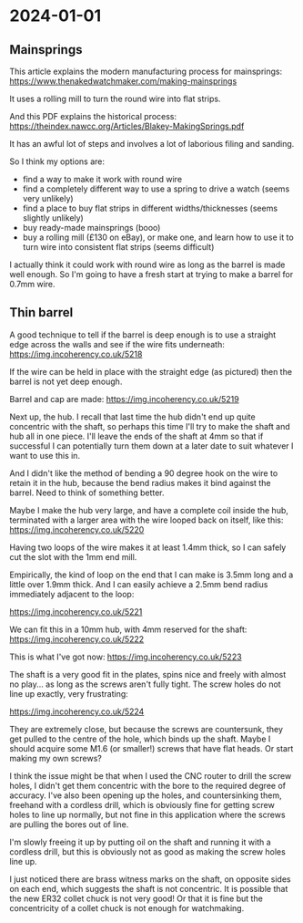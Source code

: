 # 2024-01-01

## Mainsprings

This article explains the modern manufacturing process for mainsprings: https://www.thenakedwatchmaker.com/making-mainsprings

It uses a rolling mill to turn the round wire into flat strips.

And this PDF explains the historical process: https://theindex.nawcc.org/Articles/Blakey-MakingSprings.pdf

It has an awful lot of steps and involves a lot of laborious filing and sanding.

So I think my options are:

 * find a way to make it work with round wire
 * find a completely different way to use a spring to drive a watch (seems very unlikely)
 * find a place to buy flat strips in different widths/thicknesses (seems slightly unlikely)
 * buy ready-made mainsprings (booo)
 * buy a rolling mill (£130 on eBay), or make one, and learn how to use it to turn wire into consistent flat strips (seems difficult)

I actually think it could work with round wire as long as the barrel is made well enough. So I'm going to
have a fresh start at trying to make a barrel for 0.7mm wire.

## Thin barrel

A good technique to tell if the barrel is deep enough is to use a straight edge across the walls and see if the wire fits
underneath: https://img.incoherency.co.uk/5218

If the wire can be held in place with the straight edge (as pictured) then the barrel is not yet deep enough.

Barrel and cap are made: https://img.incoherency.co.uk/5219

Next up, the hub. I recall that last time the hub didn't end up quite concentric with the shaft, so perhaps
this time I'll try to make the shaft and hub all in one piece. I'll leave the ends of the shaft at 4mm
so that if successful I can potentially turn them down at a later date to suit whatever I want to use this in.

And I didn't like the method of bending a 90 degree hook on the wire to retain it in the hub, because the bend
radius makes it bind against the barrel. Need to think of something better.

Maybe I make the hub very large, and have a complete coil inside the hub, terminated with a larger area with
the wire looped back on itself, like this: https://img.incoherency.co.uk/5220

Having two loops of the wire makes it at least 1.4mm thick, so I can safely cut the slot with the 1mm end mill.

Empirically, the kind of loop on the end that I can make is 3.5mm long and a little over 1.9mm thick. And I can
easily achieve a 2.5mm bend radius immediately adjacent to the loop:

https://img.incoherency.co.uk/5221

We can fit this in a 10mm hub, with 4mm reserved for the shaft: https://img.incoherency.co.uk/5222

This is what I've got now: https://img.incoherency.co.uk/5223

The shaft is a very good fit in the plates, spins nice and freely with almost no play... as long as the screws
aren't fully tight. The screw holes do not line up exactly, very frustrating:

https://img.incoherency.co.uk/5224

They are extremely close, but because the screws are countersunk, they get pulled to the centre of the hole,
which binds up the shaft. Maybe I should acquire some M1.6 (or smaller!) screws that have flat heads. Or start
making my own screws?

I think the issue might be that when I used the CNC router to drill the screw holes, I didn't get them concentric
with the bore to the required degree of accuracy. I've also been opening up the holes, and countersinking them,
freehand with a cordless drill, which is obviously fine for getting screw holes to line up normally, but not
fine in this application where the screws are pulling the bores out of line.

I'm slowly freeing it up by putting oil on the shaft and running it with a cordless drill, but this is obviously
not as good as making the screw holes line up.

I just noticed there are brass witness marks on the shaft, on opposite sides on each end, which suggests the shaft is
not concentric. It is possible that the new ER32 collet chuck is not very good! Or that it is fine but the concentricity
of a collet chuck is not enough for watchmaking.

